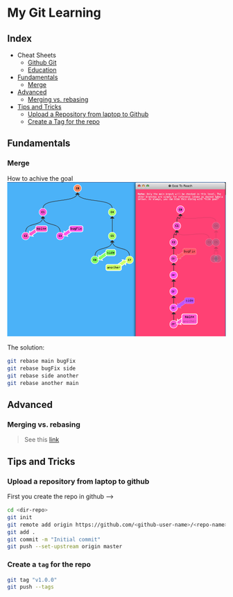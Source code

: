 # My Git Learning
## Index
* Cheat Sheets
    * [Github Git](https://github.com/Amalio769/MyLearning/blob/master/docs/git/Pictures/github-git-cheat-sheet.pdf)
    * [Education](https://github.com/Amalio769/MyLearning/blob/master/docs/git/Pictures/git-cheat-sheet-education.pdf)
* [Fundamentals](#fundamentals)
    * [Merge](#merge)
* [Advanced](#advanced)
    * [Merging vs. rebasing](#merging-vs-rebasing)
* [Tips and Tricks](#tips-and-tricks)
    * [Upload a Repository from laptop to Github](#upload-a-repository-from-laptop-to-github)
    * [Create a Tag for the repo](#create-a-tag-for-the-repo)

## Fundamentals

### Merge
How to achive the goal
![alt text](./Pictures/image.png)

The solution:
```bash
git rebase main bugFix
git rebase bugFix side
git rebase side another
git rebase another main
```
## Advanced


### Merging vs. rebasing
> See this [link](https://www.atlassian.com/git/tutorials/merging-vs-rebasing?utm_source=gdn&utm_medium=paid-display&campaign=21252494340&adgroup=&device=c&devicemodel=&placement=&aceid=&creative=&adtype=&gclid=EAIaIQobChMI4srn8br7hgMVbK1oCR1Z1w71EAAYASAAEgI0V_D_BwE&country=&network=x&targetid=&gad_source=1)

## Tips and Tricks
### Upload a repository from laptop to github
First you create the repo in github --> <repo-name>
```bash
cd <dir-repo>
git init
git remote add origin https://github.com/<github-user-name>/<repo-name>.git
git add .
git commit -m "Initial commit"
git push --set-upstream origin master
```
### Create a `tag` for the repo
```bash
git tag "v1.0.0"
git push --tags
```